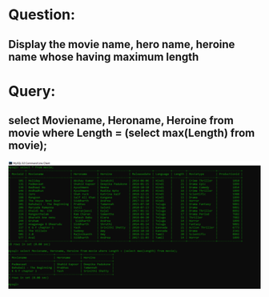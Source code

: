 # Question:
## Display the movie name, hero name, heroine name whose having maximum length
# Query:
## select Moviename, Heroname, Heroine from movie where Length = (select max(Length) from movie);

![Alt Text](https://github.com/PS99003576/MySQL/blob/main/Query_6.png)<br />

